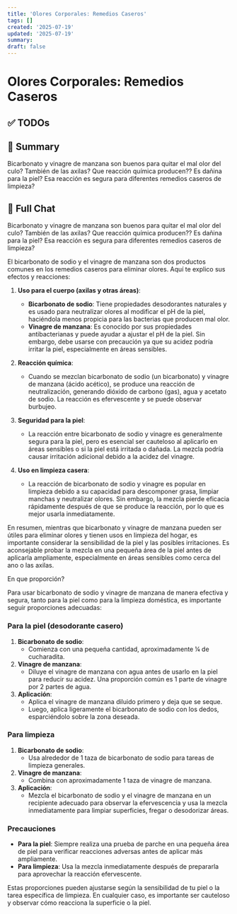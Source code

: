 ```yaml
---
title: 'Olores Corporales: Remedios Caseros'
tags: []
created: '2025-07-19'
updated: '2025-07-19'
summary:
draft: false
---
```


# Olores Corporales: Remedios Caseros

## ✅ TODOs


## 📌 Summary
Bicarbonato y vinagre de manzana son buenos para quitar el mal olor del culo? También de las axilas? Que reacción química producen?? Es dañina para la piel? Esa reacción es segura para diferentes remedios caseros de limpieza?

## 🧠 Full Chat


Bicarbonato y vinagre de manzana son buenos para quitar el mal olor del culo? También de las axilas? Que reacción química producen?? Es dañina para la piel? Esa reacción es segura para diferentes remedios caseros de limpieza? 

El bicarbonato de sodio y el vinagre de manzana son dos productos comunes en los remedios caseros para eliminar olores. Aquí te explico sus efectos y reacciones:

1. **Uso para el cuerpo (axilas y otras áreas)**:
   - **Bicarbonato de sodio**: Tiene propiedades desodorantes naturales y es usado para neutralizar olores al modificar el pH de la piel, haciéndola menos propicia para las bacterias que producen mal olor.
   - **Vinagre de manzana**: Es conocido por sus propiedades antibacterianas y puede ayudar a ajustar el pH de la piel. Sin embargo, debe usarse con precaución ya que su acidez podría irritar la piel, especialmente en áreas sensibles.

2. **Reacción química**:
   - Cuando se mezclan bicarbonato de sodio (un bicarbonato) y vinagre de manzana (ácido acético), se produce una reacción de neutralización, generando dióxido de carbono (gas), agua y acetato de sodio. La reacción es efervescente y se puede observar burbujeo.

3. **Seguridad para la piel**:
   - La reacción entre bicarbonato de sodio y vinagre es generalmente segura para la piel, pero es esencial ser cauteloso al aplicarlo en áreas sensibles o si la piel está irritada o dañada. La mezcla podría causar irritación adicional debido a la acidez del vinagre.

4. **Uso en limpieza casera**:
   - La reacción de bicarbonato de sodio y vinagre es popular en limpieza debido a su capacidad para descomponer grasa, limpiar manchas y neutralizar olores. Sin embargo, la mezcla pierde eficacia rápidamente después de que se produce la reacción, por lo que es mejor usarla inmediatamente.

En resumen, mientras que bicarbonato y vinagre de manzana pueden ser útiles para eliminar olores y tienen usos en limpieza del hogar, es importante considerar la sensibilidad de la piel y las posibles irritaciones. Es aconsejable probar la mezcla en una pequeña área de la piel antes de aplicarla ampliamente, especialmente en áreas sensibles como cerca del ano o las axilas.

En que proporción? 

Para usar bicarbonato de sodio y vinagre de manzana de manera efectiva y segura, tanto para la piel como para la limpieza doméstica, es importante seguir proporciones adecuadas:

### Para la piel (desodorante casero)
1. **Bicarbonato de sodio**: 
   - Comienza con una pequeña cantidad, aproximadamente ¼ de cucharadita.
2. **Vinagre de manzana**: 
   - Diluye el vinagre de manzana con agua antes de usarlo en la piel para reducir su acidez. Una proporción común es 1 parte de vinagre por 2 partes de agua.
3. **Aplicación**:
   - Aplica el vinagre de manzana diluido primero y deja que se seque.
   - Luego, aplica ligeramente el bicarbonato de sodio con los dedos, esparciéndolo sobre la zona deseada.

### Para limpieza
1. **Bicarbonato de sodio**:
   - Usa alrededor de 1 taza de bicarbonato de sodio para tareas de limpieza generales.
2. **Vinagre de manzana**:
   - Combina con aproximadamente 1 taza de vinagre de manzana.
3. **Aplicación**:
   - Mezcla el bicarbonato de sodio y el vinagre de manzana en un recipiente adecuado para observar la efervescencia y usa la mezcla inmediatamente para limpiar superficies, fregar o desodorizar áreas.

### Precauciones
- **Para la piel**: Siempre realiza una prueba de parche en una pequeña área de piel para verificar reacciones adversas antes de aplicar más ampliamente.
- **Para limpieza**: Usa la mezcla inmediatamente después de prepararla para aprovechar la reacción efervescente.

Estas proporciones pueden ajustarse según la sensibilidad de tu piel o la tarea específica de limpieza. En cualquier caso, es importante ser cauteloso y observar cómo reacciona la superficie o la piel.